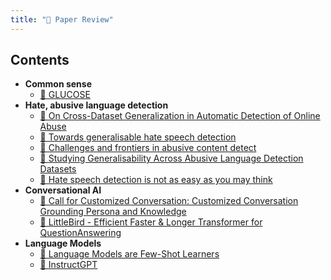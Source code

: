 ```yaml
---
title: "📑 Paper Review"
---
```


## Contents

- **Common sense**
	- [📄 GLUCOSE](notes/paper-review/GLUCOSE.md)
- **Hate, abusive language detection**
	- [📄 On Cross-Dataset Generalization in Automatic Detection of Online Abuse](notes/paper-review/On%20Cross-Dataset%20Generalization%20in%20Automatic%20Detection%20of%20Online%20Abuse.md) 
	- [📄 Towards generalisable hate speech detection](notes/paper-review/Towards%20generalisable%20hate%20speech%20detection.md)
	- [📄 Challenges and frontiers in abusive content detect](notes/paper-review/Challenges%20and%20frontiers%20in%20abusive%20content%20detect.md)
	- [📄 Studying Generalisability Across Abusive Language Detection Datasets](notes/paper-review/Studying%20Generalisability%20Across%20Abusive%20Language%20Detection%20Datasets.md)
	- [📄 Hate speech detection is not as easy as you may think](notes/paper-review/Hate%20speech%20detection%20is%20not%20as%20easy%20as%20you%20may%20think.md)
- **Conversational AI**
	- [📄 Call for Customized Conversation: Customized Conversation Grounding Persona and Knowledge](notes/paper-review/Call%20for%20Customized%20Conversation.md)
	- [📄 LittleBird - Efficient Faster & Longer Transformer for QuestionAnswering](notes/paper-review/LittleBird%20-%20Efficient%20Faster%20&%20Longer%20Transformer%20for%20QuestionAnswering.md)
- **Language Models**
	- [📄 Language Models are Few-Shot Learners](notes/paper-review/Language%20Models%20are%20Few-Shot%20Learners.md)
	- [📄 InstructGPT](notes/paper-review/InstructGPT.md)
